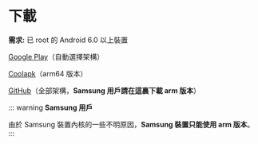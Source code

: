 # 下載

**需求:** 已 root 的 Android 6.0 以上裝置

[Google Play](https://play.google.com/store/apps/details?id=moe.shizuku.redirectstorage)（自動選擇架構）

[Coolapk](https://www.coolapk.com/apk/moe.shizuku.redirectstorage)（arm64 版本）

[GitHub](https://github.com/RikkaApps/StorageRedirect-assets/releases)（全部架構，**Samsung 用戶請在這裏下載 arm 版本**）

::: warning
**Samsung 用戶**

由於 Samsung 裝置內核的一些不明原因，**Samsung 裝置只能使用 arm 版本**。
:::